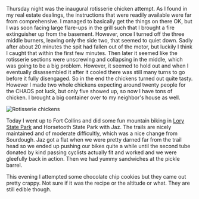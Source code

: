 Thursday night was the inaugural rotisserie chicken attempt. As I found in my real estate dealings, the instructions that were readily available were far from comprehensive. I managed to basically get the things on there OK, but I was soon facing large flare-ups in the grill such that I brought a fire extinguisher up from the basement. However, once I turned off the three middle burners, leaving only the side two, that seemed to quiet down. Sadly after about 20 minutes the spit had fallen out of the motor, but luckily I think I caught that within the first few minutes. Then later it seemed like the rotisserie sections were unscrewing and collapsing in the middle, which was going to be a big problem. However, it seemed to hold out and when I eventually disassembled it after it cooled there was still many turns to go before it fully disengaged. So in the end the chickens turned out quite tasty. However I made two whole chickens expecting around twenty people for the CHAOS pot luck, but only five showed up, so now I have tons of chicken. I brought a big container over to my neighbor's house as well.

![Rotisserie chickens](/photos/summer_2009/090_rotisserie.jpg)

Today I went up to Fort Collins and did some fun mountain biking in [Lory State Park](http://parks.state.co.us/Parks/Lory/Trails/) and Horsetooth State Park with Jaz. The trails are nicely maintained and of moderate difficultly, which was a nice change from Sourdough. Jaz got a flat when we were pretty darned far from the trail head so we ended up pushing our bikes quite a while until the second tube donated by kind passing cyclists actually fit and worked and we were gleefully back in action. Then we had yummy sandwiches at the pickle barrel.

This evening I attempted some chocolate chip cookies but they came out pretty crappy. Not sure if it was the recipe or the altitude or what. They are still edible though.